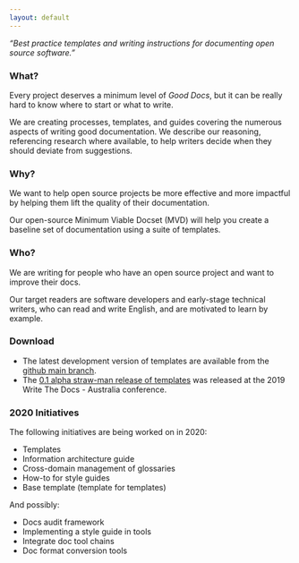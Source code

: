 ```yaml
---
layout: default
---
```


_“Best practice templates and writing instructions for documenting open source software.”_

### What?

Every project deserves a minimum level of _Good Docs_, but it can be really hard to know where to start or what to write. 

We are creating processes, templates, and guides covering the numerous aspects of writing good documentation. We describe our reasoning, referencing research where available, to help writers decide when they should deviate from suggestions.

### Why?

We want to help open source projects be more effective and more impactful by helping them lift the quality of their documentation. 

Our open-source Minimum Viable Docset (MVD) will help you create a baseline set of documentation using a suite of templates.

### Who?

We are writing for people who have an open source project and want to improve their docs.

Our target readers are software developers and early-stage technical writers, who can read and write English, and are motivated to learn by example.

### Download

* The latest development version of templates are available from the [github main branch](https://github.com/thegooddocsproject/templates).
* The [0.1 alpha straw-man release of templates](https://github.com/thegooddocsproject/templates/releases/tag/v0.1) was released at the 2019 Write The Docs - Australia conference.

### 2020 Initiatives
The following initiatives are being worked on in 2020:
* Templates
* Information architecture guide
* Cross-domain management of glossaries 
* How-to for style guides
* Base template (template for templates)

And possibly:
* Docs audit framework
* Implementing a style guide in tools
* Integrate doc tool chains
* Doc format conversion tools
